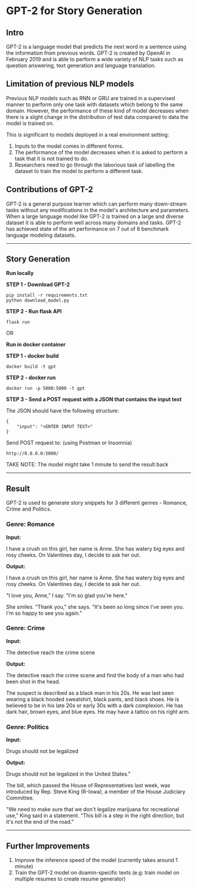 # GPT-2 for Story Generation

## Intro
GPT-2 is a language model that predicts the next word in a sentence using the information from previous words. GPT-2 is created by OpenAI in February 2019 and is able to perform a wide variety of NLP tasks such as question answering, text generation and language translation.

## Limitation of previous NLP models
Previous NLP models such as RNN or GRU are trained in a supervised manner to perform only one task with datasets which belong to the same domain. However, the performance of these kind of model decreases when there is a slight change in the distribution of test data compared to data the model is trained on. 

This is significant to models deployed in a real environment setting:
1. Inputs to the model comes in different forms.  
2. The performance of the model decreases when it is asked to perform a task that it is not trained to do. 
3. Researchers need to go through the laborious task of labelling the dataset to train the model to perform a different task.

## Contributions of GPT-2
GPT-2 is a general purpose learner which can perform many down-stream tasks without any modifications in the model's architecture and parameters. When a large language model like GPT-2 is trained on a large and diverse dataset it is able to perform well across many domains and tasks. GPT-2 has achieved state of the art performance on 7 out of 8 benchmark language modeling datasets.

-------------------------------------------------------

## Story Generation

**Run locally**

**STEP 1 - Download GPT-2**
```
pip install -r requirements.txt
python download_model.py
```

**STEP 2 - Run flask API**
```
flask run
```

OR

**Run in docker container**

**STEP 1 - docker build**
```
docker build -t gpt
```

**STEP 2 - docker run**
```
docker run -p 5000:5000 -t gpt
```

**STEP 3 - Send a POST request with a JSON that contains the input text**

The JSON should have the following structure:

```
{
    "input": "<ENTER INPUT TEXT>"
}
```

Send POST request to: (using Postman or Insomnia)
```
http://0.0.0.0:5000/
```
TAKE NOTE: The model might take 1 minute to send the result back

--------------------------------------------------------

## Result

GPT-2 is used to generate story snippets for 3 different genres - Romance, Crime and Politics. 

### Genre: Romance

**Input:** 

I have a crush on this girl, her name is Anne. She has watery big eyes and rosy cheeks. On Valentines day, I decide to ask her out.

**Output:** 

I have a crush on this girl, her name is Anne. She has watery big eyes and rosy cheeks. On Valentines day, I decide to ask her out.

"I love you, Anne," I say. "I'm so glad you're here."

She smiles. "Thank you," she says. "It's been so long since I've seen you. I'm so happy to see you again."


### Genre: Crime

**Input:** 

The detective reach the crime scene

**Output:** 

The detective reach the crime scene and find the body of a man who had been shot in the head.

The suspect is described as a black man in his 20s. He was last seen wearing a black hooded sweatshirt, black pants, and black shoes. He is believed to be in his late 20s or early 30s with a dark complexion. He has dark hair, brown eyes, and blue eyes. He may have a tattoo on his right arm.


### Genre: Politics

**Input:** 

Drugs should not be legalized

**Output:** 

Drugs should not be legalized in the United States."

The bill, which passed the House of Representatives last week, was introduced by Rep. Steve King (R-Iowa), a member of the House Judiciary Committee.

"We need to make sure that we don't legalize marijuana for recreational use," King said in a statement. "This bill is a step in the right direction, but it's not the end of the road."

-----------------------------------------------------------------------------

## Further Improvements
1. Improve the inference speed of the model (currently takes around 1 minute)
2. Train the GPT-2 model on doamin-specific texts (e.g: train model on multiple resumes to create resume generator)



